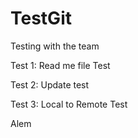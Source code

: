 # TestGit
Testing with the team
 
 
 Test 1: Read me file
 Test

Test 2: Update test

Test 3: Local to Remote
Test


Alem
